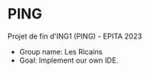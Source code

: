 # PING
Projet de fin d'ING1 (PING) - EPITA 2023

* Group name: Les Ricains
* Goal: Implement our own IDE.
